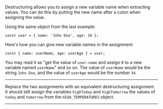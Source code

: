 <div class="challenge-instructions es6"><div><section id="description">
<p>Destructuring allows you to assign a new variable name when extracting values. You can do this by putting the new name after a colon when assigning the value.</p>
<p>Using the same object from the last example:</p>
<pre class="language-js"><code class="language-js"><span class="token keyword">const</span> user <span class="token operator">=</span> <span class="token punctuation">{</span> name<span class="token operator">:</span> <span class="token string">'John Doe'</span><span class="token punctuation">,</span> age<span class="token operator">:</span> <span class="token number">34</span> <span class="token punctuation">}</span><span class="token punctuation">;</span>
</code></pre>
<p>Here's how you can give new variable names in the assignment:</p>
<pre class="language-js"><code class="language-js"><span class="token keyword">const</span> <span class="token punctuation">{</span> name<span class="token operator">:</span> userName<span class="token punctuation">,</span> age<span class="token operator">:</span> userAge <span class="token punctuation">}</span> <span class="token operator">=</span> user<span class="token punctuation">;</span>
</code></pre>
<p>You may read it as "get the value of <code>user.name</code> and assign it to a new variable named <code>userName</code>" and so on. The value of <code>userName</code> would be the string <code>John Doe</code>, and the value of <code>userAge</code> would be the number <code>34</code>.</p>
</section></div><hr/><div><section id="instructions">
<p>Replace the two assignments with an equivalent destructuring assignment. It should still assign the variables <code>highToday</code> and <code>highTomorrow</code> the values of <code>today</code> and <code>tomorrow</code> from the <code>HIGH_TEMPERATURES</code> object.</p>
</section></div><hr/></div>